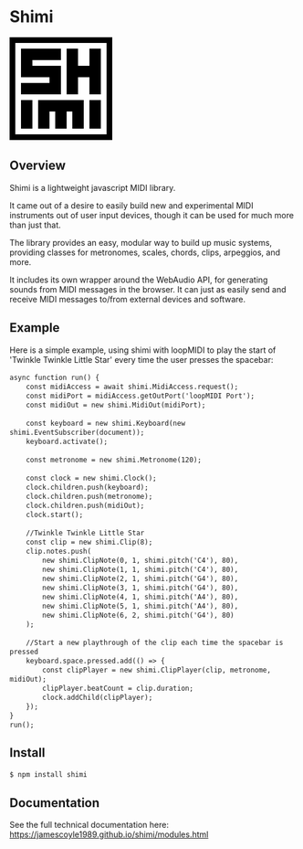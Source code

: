 # Shimi

![logo](https://raw.githubusercontent.com/jamescoyle1989/shimi/master/assets/logo180px.png)


## Overview

Shimi is a lightweight javascript MIDI library.

It came out of a desire to easily build new and experimental MIDI instruments out of user input devices, though it can be used for much more than just that.

The library provides an easy, modular way to build up music systems, providing classes for metronomes, scales, chords, clips, arpeggios, and more. 

It includes its own wrapper around the WebAudio API, for generating sounds from MIDI messages in the browser. It can just as easily send and receive MIDI messages to/from external devices and software.


## Example

Here is a simple example, using shimi with loopMIDI to play the start of 'Twinkle Twinkle Little Star' every time the user presses the spacebar:

```
async function run() {
    const midiAccess = await shimi.MidiAccess.request();
    const midiPort = midiAccess.getOutPort('loopMIDI Port');
    const midiOut = new shimi.MidiOut(midiPort);

    const keyboard = new shimi.Keyboard(new shimi.EventSubscriber(document));
    keyboard.activate();
	
    const metronome = new shimi.Metronome(120);

    const clock = new shimi.Clock();
    clock.children.push(keyboard);
    clock.children.push(metronome);
    clock.children.push(midiOut);
    clock.start();

    //Twinkle Twinkle Little Star
    const clip = new shimi.Clip(8);
    clip.notes.push(
        new shimi.ClipNote(0, 1, shimi.pitch('C4'), 80),
        new shimi.ClipNote(1, 1, shimi.pitch('C4'), 80),
        new shimi.ClipNote(2, 1, shimi.pitch('G4'), 80),
        new shimi.ClipNote(3, 1, shimi.pitch('G4'), 80),
        new shimi.ClipNote(4, 1, shimi.pitch('A4'), 80),
        new shimi.ClipNote(5, 1, shimi.pitch('A4'), 80),
        new shimi.ClipNote(6, 2, shimi.pitch('G4'), 80)
    );
	
    //Start a new playthrough of the clip each time the spacebar is pressed
    keyboard.space.pressed.add(() => {
        const clipPlayer = new shimi.ClipPlayer(clip, metronome, midiOut);
        clipPlayer.beatCount = clip.duration;
        clock.addChild(clipPlayer);
    });
}
run();
```


## Install
```
$ npm install shimi
```


## Documentation

See the full technical documentation here: https://jamescoyle1989.github.io/shimi/modules.html
